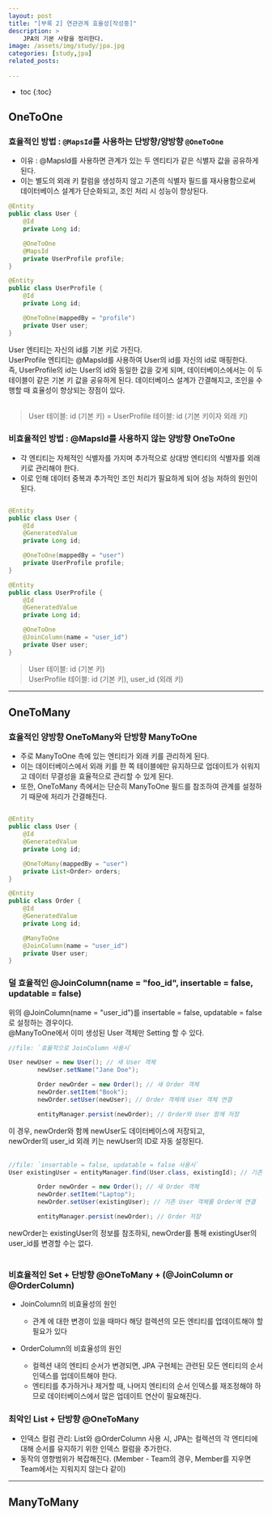 ```yaml
---
layout: post
title: "[부록 2] 연관관계 효율성[작성중]"
description: >
    JPA의 기본 사항을 정리한다.
image: /assets/img/study/jpa.jpg
categories: [study,jpa]
related_posts:
  
---
```

* toc
{:toc}

## OneToOne

### 효율적인 방법 : `@MapsId`를 사용하는 단방향/양방향 `@OneToOne`

* 이유 : @MapsId를 사용하면 관계가 있는 두 엔티티가 같은 식별자 값을 공유하게 된다.
* 이는 별도의 외래 키 칼럼을 생성하지 않고 기존의 식별자 필드를 재사용함으로써 데이터베이스 설계가 단순화되고, 조인 처리 시 성능이 향상된다.


```java
@Entity
public class User {
    @Id
    private Long id;

    @OneToOne
    @MapsId
    private UserProfile profile;
}

@Entity
public class UserProfile {
    @Id
    private Long id;

    @OneToOne(mappedBy = "profile")
    private User user;
}

```

User 엔티티는 자신의 id를 기본 키로 가진다.<br>
UserProfile 엔티티는 @MapsId를 사용하여 User의 id를 자신의 id로 매핑한다.<br>
즉, UserProfile의 id는 User의 id와 동일한 값을 갖게 되며, 데이터베이스에서는 이 두 테이블이 같은 기본 키 값을 공유하게 된다.
데이터베이스 설계가 간결해지고, 조인을 수행할 때 효율성이 향상되는 장점이 있다.<br><br>


> User 테이블: id (기본 키) = UserProfile 테이블: id (기본 키이자 외래 키)


### 비효율적인 방법 : @MapsId를 사용하지 않는 양방향 OneToOne
* 각 엔티티는 자체적인 식별자를 가지며 추가적으로 상대방 엔티티의 식별자를 외래 키로 관리해야 한다.
* 이로 인해 데이터 중복과 추가적인 조인 처리가 필요하게 되어 성능 저하의 원인이 된다.


```java

@Entity
public class User {
    @Id
    @GeneratedValue
    private Long id;

    @OneToOne(mappedBy = "user")
    private UserProfile profile;
}

@Entity
public class UserProfile {
    @Id
    @GeneratedValue
    private Long id;

    @OneToOne
    @JoinColumn(name = "user_id")
    private User user;
}

```

> User 테이블: id (기본 키) <br>
> UserProfile 테이블: id (기본 키), user_id (외래 키)


---


## OneToMany

### 효율적인 양방향 OneToMany와 단방향 ManyToOne

* 주로 ManyToOne 측에 있는 엔티티가 외래 키를 관리하게 된다.
* 이는 데이터베이스에서 외래 키를 한 쪽 테이블에만 유지하므로 업데이트가 쉬워지고 데이터 무결성을 효율적으로 관리할 수 있게 된다.
* 또한, OneToMany 측에서는 단순히 ManyToOne 필드를 참조하여 관계를 설정하기 때문에 처리가 간결해진다.

```java

@Entity
public class User {
    @Id
    @GeneratedValue
    private Long id;

    @OneToMany(mappedBy = "user")
    private List<Order> orders;
}

@Entity
public class Order {
    @Id
    @GeneratedValue
    private Long id;

    @ManyToOne
    @JoinColumn(name = "user_id")
    private User user;
}

```

### 덜 효율적인 @JoinColumn(name = "foo_id", insertable = false, updatable = false)

위의 @JoinColumn(name = "user_id")를 insertable = false, updatable = false로 설정하는 경우이다.<br>
@ManyToOne에서 이미 생성된 User 객체만 Setting 할 수 있다.<br>

```java
//file: `효율적으로 JoinColumn 사용시`

User newUser = new User(); // 새 User 객체
        newUser.setName("Jane Doe");

        Order newOrder = new Order(); // 새 Order 객체
        newOrder.setItem("Book");
        newOrder.setUser(newUser); // Order 객체에 User 객체 연결

        entityManager.persist(newOrder); // Order와 User 함께 저장

```

이 경우, newOrder와 함께 newUser도 데이터베이스에 저장되고,<br>
newOrder의 user_id 외래 키는 newUser의 ID로 자동 설정된다.<br><br>

```java
//file: `insertable = false, updatable = false 사용시`
User existingUser = entityManager.find(User.class, existingId); // 기존 User 검색

        Order newOrder = new Order(); // 새 Order 객체
        newOrder.setItem("Laptop");
        newOrder.setUser(existingUser); // 기존 User 객체를 Order에 연결

        entityManager.persist(newOrder); // Order 저장

```

newOrder는 existingUser의 정보를 참조하되, newOrder를 통해 existingUser의 user_id를 변경할 수는 없다.<br><br>

### 비효율적인 Set + 단방향 @OneToMany + (@JoinColumn or @OrderColumn) 


* JoinColumn의 비효율성의 원인
  * 관계                                      에 대한 변경이 있을 때마다 해당 컬렉션의 모든 엔티티를 업데이트해야 할 필요가 있다

* OrderColumn의 비효율성의 원인
  * 컬렉션 내의 엔티티 순서가 변경되면, JPA 구현체는 관련된 모든 엔티티의 순서 인덱스를 업데이트해야 한다.
  * 엔티티를 추가하거나 제거할 때, 나머지 엔티티의 순서 인덱스를 재조정해야 하므로 데이터베이스에서 많은 업데이트 연산이 필요해진다.



### 최악인 List + 단방향 @OneToMany

* 인덱스 컬럼 관리: List와 @OrderColumn 사용 시, JPA는 컬렉션의 각 엔티티에 대해 순서를 유지하기 위한 인덱스 컬럼을 추가한다.<br>
* 동작의 영향범위가 복잡해진다. (Member - Team의 경우, Member를 지우면 Team에서는 지워지지 않는다 같이)<br>


---


## ManyToMany